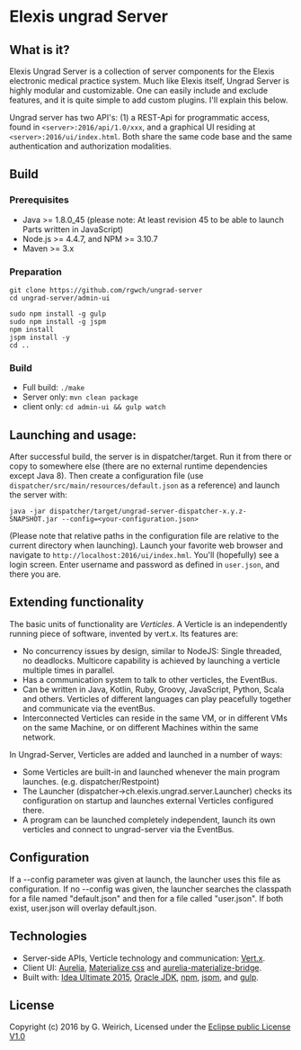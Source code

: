 # Elexis ungrad Server

## What is it?

Elexis Ungrad Server is a collection of server components for the Elexis electronic medical practice system.
Much like Elexis itself, Ungrad Server is highly modular and customizable. One can easily include and exclude features, and it is
quite simple to add custom plugins. I'll explain this below.

Ungrad server has two API's: (1) a REST-Api for programmatic access, found in `<server>:2016/api/1.0/xxx`,
 and a graphical UI residing at `<server>:2016/ui/index.html`. Both share the same code base and the same authentication and authorization modalities.

## Build

### Prerequisites

* Java >= 1.8.0_45  (please note: At least revision 45 to be able to launch Parts written in JavaScript) 
* Node.js >= 4.4.7, and NPM >= 3.10.7
* Maven >= 3.x

### Preparation

    git clone https://github.com/rgwch/ungrad-server
    cd ungrad-server/admin-ui

    sudo npm install -g gulp
    sudo npm install -g jspm
    npm install
    jspm install -y
    cd ..

### Build

* Full build: `./make`
* Server only: `mvn clean package`
* client only: `cd admin-ui && gulp watch`

## Launching and usage:

After successful build, the server is in dispatcher/target. 
Run it from there or copy to somewhere else (there are no external runtime dependencies except Java 8). 
Then create a configuration file (use `dispatcher/src/main/resources/default.json` as a reference) and launch the server with:

    java -jar dispatcher/target/ungrad-server-dispatcher-x.y.z-SNAPSHOT.jar --config=<your-configuration.json>

(Please note that relative paths in the configuration file are relative to the current directory when launching).
Launch your favorite web browser and navigate to `http://localhost:2016/ui/index.hml`. You'll (hopefully) see a login screen. Enter username and password as defined in `user.json`, and there you are.

## Extending functionality

The basic units of functionality are *Verticles*. A Verticle is an independently running piece of software, invented by vert.x. 
Its features are:

* No concurrency issues by design, similar to NodeJS: Single threaded, no deadlocks. Multicore capability is achieved by launching a verticle multiple times in parallel.
* Has a communication system to talk to other verticles, the EventBus.
* Can be written in Java, Kotlin, Ruby, Groovy, JavaScript, Python, Scala and others. Verticles of different languages can play peacefully together and communicate via the eventBus.
* Interconnected Verticles can reside in the same VM, or in different VMs on the same Machine, or on different Machines within the same network.

In Ungrad-Server, Verticles are added and launched in a number of ways:

* Some Verticles are built-in and launched whenever the main program launches. (e.g. dispatcher/Restpoint)
* The Launcher (dispatcher->ch.elexis.ungrad.server.Launcher) checks its configuration on startup and launches external Verticles configured there. 
* A program can be launched completely independent, launch its own verticles and connect to ungrad-server via the EventBus.

## Configuration

If a --config parameter was given at launch, the launcher uses this file as configuration. If no --config was given, the launcher searches the classpath 
for a file named "default.json" and then for a file called "user.json". If both exist, user.json will overlay default.json.
    

## Technologies

* Server-side APIs, Verticle technology and communication: [Vert.x](http://vertx.io).
* Client UI: [Aurelia](http://aurelia.io), [Materialize css](http://materializecss.com/) and [aurelia-materialize-bridge](http://aurelia-ui-toolkits.github.io/demo-materialize/).
* Built with: [Idea Ultimate 2015](https://www.jetbrains.com/idea/), [Oracle JDK](http://www.oracle.com/technetwork/java/javase/downloads/index.html), [npm](https://www.npmjs.com/), 
[jspm](http://jspm.io/), and [gulp](http://gulpjs.com/). 

## License

Copyright (c) 2016 by G. Weirich, Licensed under the [Eclipse public License V1.0](https://www.eclipse.org/legal/epl-v10.html)